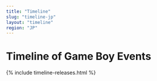 ```yaml
---
title: "Timeline"
slug: "timeline-jp"
layout: "timeline"
region: "JP"
---
```

# Timeline of Game Boy Events

{% include timeline-releases.html %}